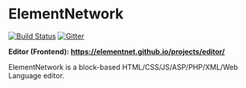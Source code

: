 # ElementNetwork
[![Build Status](https://img.shields.io/badge/build-never_built-lightgrey.svg)](#)
[![Gitter](https://img.shields.io/gitter/room/elementnet/chat.svg)](https://gitter.im/elementnet/chat)

**Editor (Frontend): <https://elementnet.github.io/projects/editor/>**

ElementNetwork is a block-based HTML/CSS/JS/ASP/PHP/XML/Web Language editor.
